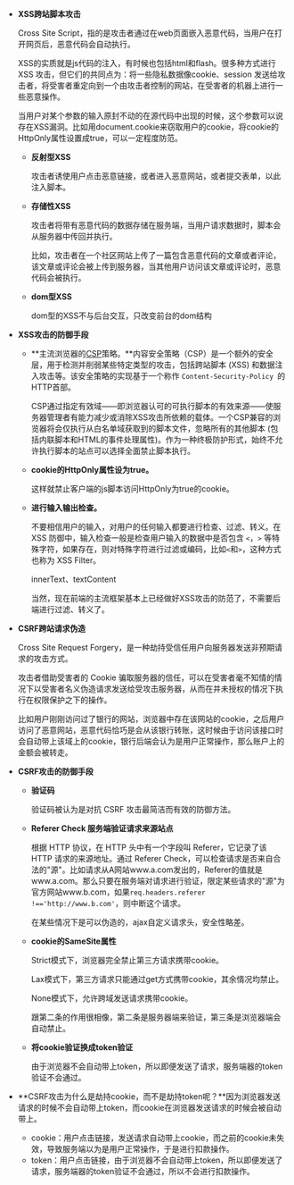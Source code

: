 - **XSS跨站脚本攻击**

  Cross Site Script，指的是攻击者通过在web页面嵌入恶意代码，当用户在打开网页后，恶意代码会自动执行。

  XSS的实质就是js代码的注入，有时候也包括html和flash。很多种方式进行 XSS 攻击，但它们的共同点为：将一些隐私数据像cookie、session 发送给攻击者，将受害者重定向到一个由攻击者控制的网站，在受害者的机器上进行一些恶意操作。

  当用户对某个参数的输入原封不动的在源代码中出现的时候，这个参数可以说存在XSS漏洞。比如用document.cookie来窃取用户的cookie，将cookie的HttpOnly属性设置成true，可以一定程度防范。

  - **反射型XSS**

    攻击者诱使用户点击恶意链接，或者进入恶意网站，或者提交表单，以此注入脚本。

  - **存储性XSS**

    攻击者将带有恶意代码的数据存储在服务端，当用户请求数据时，脚本会从服务器中传回并执行。

    比如，攻击者在一个社区网站上传了一篇包含恶意代码的文章或者评论，该文章或评论会被上传到服务器，当其他用户访问该文章或评论时，恶意代码会被执行。

  - **dom型XSS**

    dom型的XSS不与后台交互，只改变前台的dom结构

    

- **XSS攻击的防御手段**

  - **主流浏览器的[CSP](https://developer.mozilla.org/zh-CN/docs/Web/HTTP/CSP)策略。**内容安全策略（CSP）是一个额外的安全层，用于检测并削弱某些特定类型的攻击，包括跨站脚本 (XSS) 和数据注入攻击等。该安全策略的实现基于一个称作 `Content-Security-Policy `的HTTP首部。

    CSP通过指定有效域——即浏览器认可的可执行脚本的有效来源——使服务器管理者有能力减少或消除XSS攻击所依赖的载体。一个CSP兼容的浏览器将会仅执行从白名单域获取到的脚本文件，忽略所有的其他脚本 (包括内联脚本和HTML的事件处理属性)。作为一种终极防护形式，始终不允许执行脚本的站点可以选择全面禁止脚本执行。

  - **cookie的HttpOnly属性设为true。**

    这样就禁止客户端的js脚本访问HttpOnly为true的cookie。

  - **进行输入输出检查。**

    不要相信用户的输入，对用户的任何输入都要进行检查、过滤、转义。在 XSS 防御中，输入检查一般是检查用户输入的数据中是否包含 `<`，`>` 等特殊字符，如果存在，则对特殊字符进行过滤或编码，比如`<`和`>`，这种方式也称为 XSS Filter。

    innerText、textContent

    当然，现在前端的主流框架基本上已经做好XSS攻击的防范了，不需要后端进行过滤、转义了。

    

- **CSRF跨站请求伪造**

  Cross Site Request Forgery，是一种劫持受信任用户向服务器发送非预期请求的攻击方式。

  攻击者借助受害者的 Cookie 骗取服务器的信任，可以在受害者毫不知情的情况下以受害者名义伪造请求发送给受攻击服务器，从而在并未授权的情况下执行在权限保护之下的操作。

  比如用户刚刚访问过了银行的网站，浏览器中存在该网站的cookie，之后用户访问了恶意网站，恶意代码恰巧是会从该银行转账，这时候由于访问该接口时会自动带上该域上的cookie，银行后端会认为是用户正常操作，那么账户上的金额会被转走。

  

- **CSRF攻击的防御手段**

  - **验证码**

    验证码被认为是对抗 CSRF 攻击最简洁而有效的防御方法。

  - **Referer Check 服务端验证请求来源站点**

    根据 HTTP 协议，在 HTTP 头中有一个字段叫 Referer，它记录了该 HTTP 请求的来源地址。通过 Referer Check，可以检查请求是否来自合法的"源"。比如请求从A网站www.a.com发出的，Referer的值就是www.a.com。那么只要在服务端对请求进行验证，限定某些请求的"源"为官方网站www.b.com，如果`req.headers.referer !=='http://www.b.com'`，则中断这个请求。

    在某些情况下是可以伪造的，ajax自定义请求头，安全性略差。

  - **cookie的SameSite属性**

    Strict模式下，浏览器完全禁止第三方请求携带cookie。

    Lax模式下，第三方请求只能通过get方式携带cookie，其余情况均禁止。

    None模式下，允许跨域发送请求携带cookie。

    跟第二条的作用很相像，第二条是服务器端来验证，第三条是浏览器端会自动禁止。

  - **将cookie验证换成token验证**

    由于浏览器不会自动带上token，所以即便发送了请求，服务端器的token验证不会通过。

    

- **CSRF攻击为什么是劫持cookie，而不是劫持token呢？**因为浏览器发送请求的时候不会自动带上token，而cookie在浏览器发送请求的时候会被自动带上。

  - cookie：用户点击链接，发送请求自动带上cookie，而之前的cookie未失效，导致服务端以为是用户正常操作，于是进行扣款操作。
  - token：用户点击链接，由于浏览器不会自动带上token，所以即便发送了请求，服务端器的token验证不会通过，所以不会进行扣款操作。